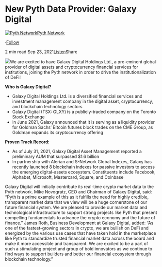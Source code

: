 New Pyth Data Provider: Galaxy Digital
======================================

[![Pyth Network](https://miro.medium.com/v2/resize:fill:88:88/1*rdK3rHcWpkge6BRQRIwBjA.jpeg)](/?source=post_page-----891c30a4d92e--------------------------------)[Pyth Network](/?source=post_page-----891c30a4d92e--------------------------------)

·[Follow](https://medium.com/m/signin?actionUrl=https%3A%2F%2Fmedium.com%2F_%2Fsubscribe%2Fuser%2Ff55fccc0ad62&operation=register&redirect=https%3A%2F%2Fpythnetwork.medium.com%2Fnew-pyth-data-provider-galaxy-digital-891c30a4d92e&user=Pyth+Network&userId=f55fccc0ad62&source=post_page-f55fccc0ad62----891c30a4d92e---------------------post_header-----------)

2 min read·Sep 23, 2021[Listen](https://medium.com/m/signin?actionUrl=https%3A%2F%2Fmedium.com%2Fplans%3Fdimension%3Dpost_audio_button%26postId%3D891c30a4d92e&operation=register&redirect=https%3A%2F%2Fpythnetwork.medium.com%2Fnew-pyth-data-provider-galaxy-digital-891c30a4d92e&source=-----891c30a4d92e---------------------post_audio_button-----------)Share

![](https://miro.medium.com/v2/resize:fit:1400/1*HkSv7rEwcC_e3phGyiTDew.png)We are excited to have Galaxy Digital Holdings Ltd., a pre-eminent global provider of digital assets and cryptocurrency financial services for institutions, joining the Pyth network in order to drive the institutionalization of DeFi!

**Who is Galaxy Digital?**

* Galaxy Digital Holdings Ltd. is a diversified financial services and investment management company in the digital asset, cryptocurrency, and blockchain technology sectors
* Galaxy Digital (TSX: GLXY) is a publicly-traded company on the Toronto Stock Exchange
* In June 2021, Galaxy announced that it is serving as a liquidity provider for Goldman Sachs’ Bitcoin futures block trades on the CME Group, as Goldman expands its cryptocurrency offering

**Proven Track Record:**

* As of July 31, 2021, Galaxy Digital Asset Management reported a preliminary AUM that surpassed $1.6 billion
* In partnership with Alerian and S-Network Global Indexes, Galaxy has recently launched 8 blockchain indexes for passive investors to access the emerging digital-assets ecosystem. Constituents include Facebook, Alphabet, Microsoft, Mastercard, Square, and Coinbase

Galaxy Digital will initially contribute its real-time crypto market data to the Pyth network. Mike Novogratz, CEO and Chairman of Galaxy Digital, said: “Pyth is a prime example of this as it fulfills the need for highly credible, transparent market data that we view will be a huge cornerstone of our future financial system. We are pleased to provide our market data and technological infrastructure to support strong projects like Pyth that present compelling fundamentals to advance the crypto economy and the future of finance.” James Roth, Business Development at Galaxy Digital, added: “As one of the fastest-growing sectors in crypto, we are bullish on DeFi and energized by the various use cases that have taken hold in the marketplace like Pyth to standardize trusted financial market data across the board and make it more accessible and transparent. We are excited to be a part of such a stimulating project and group of bold innovators as we continue to find ways to support builders and better our financial ecosystem through blockchain technology.”

